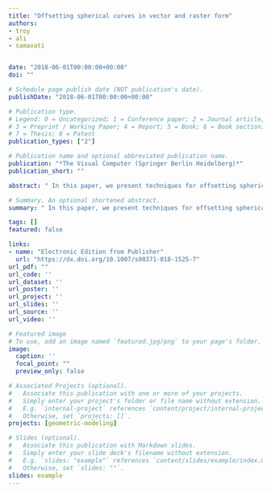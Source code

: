 ```yaml
---
title: "Offsetting spherical curves in vector and raster form"
authors:
- troy
- ali
- samavati


date: "2018-06-01T00:00:00+00:00"
doi: ""

# Schedule page publish date (NOT publication's date).
publishDate: "2018-06-01T00:00:00+00:00"

# Publication type.
# Legend: 0 = Uncategorized; 1 = Conference paper; 2 = Journal article;
# 3 = Preprint / Working Paper; 4 = Report; 5 = Book; 6 = Book section;
# 7 = Thesis; 8 = Patent
publication_types: ["2"]

# Publication name and optional abbreviated publication name.
publication: "*The Visual Computer (Springer Berlin Heidelberg)*"
publication_short: ""

abstract: " In this paper, we present techniques for offsetting spherical curves represented in vector or raster form. Such techniques allow us to efficiently determine and visualize the region within a given distance of a spherical curve. Our methods additionally support multiresolution representations of the underlying data, allowing the initial coarse offsets to be provided quickly, which may then be iteratively refined to the correct result. An example application of offsetting is also specifically explored in the form of improving the performance of inside/outside tests in the vector case."

# Summary. An optional shortened abstract.
summary: " In this paper, we present techniques for offsetting spherical curves represented in vector or raster form. Such techniques allow us to efficiently determine and visualize the region within a given distance of a spherical curve. Our methods additionally support multiresolution representations of the underlying data, allowing the initial coarse offsets to be provided quickly, which may then be iteratively refined to the correct result. An example application of offsetting is also specifically exp..."

tags: []
featured: false

links:
- name: "Electronic Edition from Publisher"
  url: "https://dx.doi.org/10.1007/s00371-018-1525-7"
url_pdf: ""
url_code: ''
url_dataset: ''
url_poster: ''
url_project: ''
url_slides: ''
url_source: ''
url_video: ''

# Featured image
# To use, add an image named `featured.jpg/png` to your page's folder. 
image:
  caption: ''
  focal_point: ""
  preview_only: false

# Associated Projects (optional).
#   Associate this publication with one or more of your projects.
#   Simply enter your project's folder or file name without extension.
#   E.g. `internal-project` references `content/project/internal-project/index.md`.
#   Otherwise, set `projects: []`.
projects: [geometric-modeling]

# Slides (optional).
#   Associate this publication with Markdown slides.
#   Simply enter your slide deck's filename without extension.
#   E.g. `slides: "example"` references `content/slides/example/index.md`.
#   Otherwise, set `slides: ""`.
slides: example
---
```

